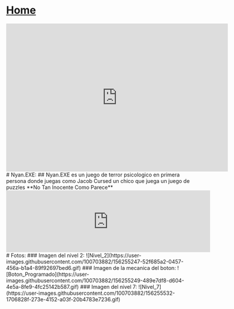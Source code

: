 # [Home](https://nyan-city-studios.github.io)
<iframe width="600" height="400" src="https://www.youtube.com/embed/NQdVsRXM11c" title="YouTube video player" frameborder="0" allow="accelerometer; autoplay; clipboard-write; encrypted-media; gyroscope; picture-in-picture" allowfullscreen></iframe>
# Nyan.EXE:
## Nyan.EXE es un juego de terror psicologico en primera persona donde juegas como Jacob Cursed un chico que juega un juego de puzzles **No Tan Inocente Como Parece**
 <iframe src="https://itch.io/embed/1307438" height="167" width="552" frameborder="0"><a href="https://h-elprogramador.itch.io/nyanexecompleted">Nyan.EXE by H_Elprogramador</a></iframe>
# Fotos:
### Imagen del nivel 2:
![Nivel_2](https://user-images.githubusercontent.com/100703882/156255247-52f685a2-0457-456a-b1a4-89f92697bed6.gif)
### Imagen de la mecanica del boton:
![Boton_Programado](https://user-images.githubusercontent.com/100703882/156255249-489e7df8-d604-4e5a-8fe9-4fc25142b587.gif)
### Imagen del nivel 7:
![Nivel_7](https://user-images.githubusercontent.com/100703882/156255532-1706828f-273e-4152-a03f-20b4783e7236.gif)
